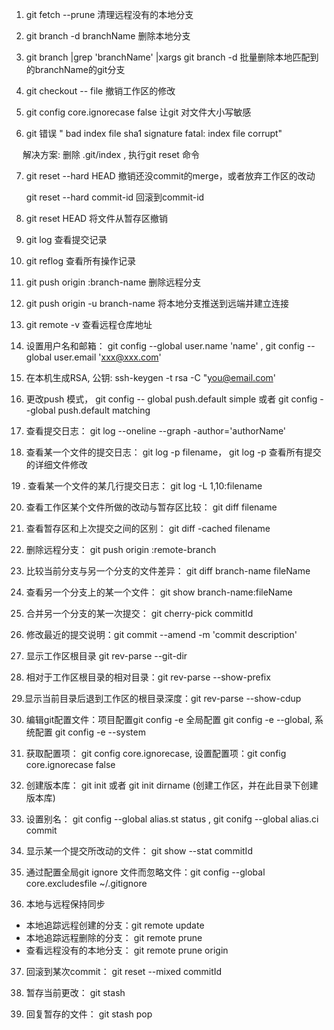 1. git fetch --prune                   清理远程没有的本地分支

2. git branch -d  branchName    删除本地分支

3. git branch |grep 'branchName' |xargs git branch -d    批量删除本地匹配到的branchName的git分支

4. git checkout -- file  撤销工作区的修改

5. git config core.ignorecase false   让git 对文件大小写敏感

6. git 错误 " bad index file sha1 signature fatal: index file corrupt"

　 解决方案: 删除 .git/index , 执行git reset 命令

7. git reset --hard HEAD  撤销还没commit的merge，或者放弃工作区的改动

    git reset --hard  commit-id 回滚到commit-id

8. git reset HEAD <file> 将文件从暂存区撤销

9. git log 查看提交记录

10. git reflog 查看所有操作记录

11. git push origin :branch-name 删除远程分支

12. git push origin -u branch-name 将本地分支推送到远端并建立连接

13. git remote -v  查看远程仓库地址

14. 设置用户名和邮箱： git config --global user.name 'name' ,  git config --global user.email 'xxx@xxx.com'

15.  在本机生成RSA, 公钥: ssh-keygen -t rsa -C "you@email.com'

16.  更改push 模式， git config -- global push.default simple 或者 git config --global push.default matching

17.  查看提交日志： git log --oneline --graph -author='authorName'

18.  查看某一个文件的提交日志： git log -p filename， git log -p 查看所有提交的详细文件修改

19 . 查看某一个文件的某几行提交日志： git log -L 1,10:filename

20.  查看工作区某个文件所做的改动与暂存区比较： git diff filename

21.  查看暂存区和上次提交之间的区别： git diff -cached filename

22.  删除远程分支： git push origin :remote-branch

23. 比较当前分支与另一个分支的文件差异： git diff branch-name fileName

24. 查看另一个分支上的某一个文件： git show branch-name:fileName

25. 合并另一个分支的某一次提交： git cherry-pick commitId

26. 修改最近的提交说明：git commit --amend -m 'commit description'

27. 显示工作区根目录 git rev-parse --git-dir

28. 相对于工作区根目录的相对目录：git rev-parse --show-prefix

29.显示当前目录后退到工作区的根目录深度：git rev-parse --show-cdup

30. 编辑git配置文件：项目配置git config -e  全局配置 git config -e --global, 系统配置 git config -e --system

31. 获取配置项： git config core.ignorecase, 设置配置项：git config core.ignorecase false

32. 创建版本库： git init 或者 git init dirname (创建工作区，并在此目录下创建版本库)

33. 设置别名： git config --global alias.st status , git conifg --global alias.ci commit 

34. 显示某一个提交所改动的文件： git show --stat commitId

35. 通过配置全局git ignore 文件而忽略文件：git config --global core.excludesfile ~/.gitignore

36. 本地与远程保持同步

- 本地追踪远程创建的分支：git remote update
- 本地追踪远程删除的分支： git remote prune
- 查看远程没有的本地分支： git remote prune origin
    
37. 回滚到某次commit： git reset --mixed commitId

38. 暂存当前更改： git stash

39. 回复暂存的文件： git stash pop
